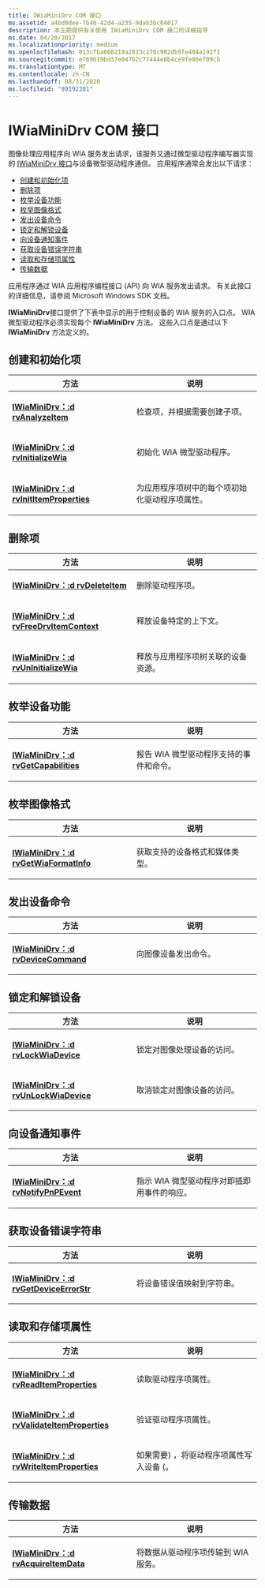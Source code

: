 ```yaml
---
title: IWiaMiniDrv COM 接口
ms.assetid: a4bd0dee-fb40-42d4-a235-9dab3bc84017
description: 本主题提供有关使用 IWiaMiniDrv COM 接口的详细指导
ms.date: 04/20/2017
ms.localizationpriority: medium
ms.openlocfilehash: 013c7ba668219a2823c276c902db9fe404a192f1
ms.sourcegitcommit: e769619bd37e04762c77444e8b4ce9fe86ef09cb
ms.translationtype: MT
ms.contentlocale: zh-CN
ms.lasthandoff: 08/31/2020
ms.locfileid: "89192281"
---
```

# <a name="iwiaminidrv-com-interface"></a>IWiaMiniDrv COM 接口

图像处理应用程序向 WIA 服务发出请求，该服务又通过微型驱动程序编写器实现的 [IWiaMiniDrv 接口](/windows-hardware/drivers/ddi/wiamindr_lh/nn-wiamindr_lh-iwiaminidrv)与设备微型驱动程序通信。 应用程序通常会发出以下请求：

- [创建和初始化项](#creating-and-initializing-items)
- [删除项](#deleting-items)
- [枚举设备功能](#enumerating-device-capabilities)
- [枚举图像格式](#enumerating-image-formats)
- [发出设备命令](#issuing-device-commands)
- [锁定和解锁设备](#locking-and-unlocking-a-device)
- [向设备通知事件](#notifying-a-device-of-an-event)
- [获取设备错误字符串](#obtaining-device-error-strings)
- [读取和存储项属性](#reading-and-storing-item-properties)
- [传输数据](#transferring-data)

应用程序通过 WIA 应用程序编程接口 (API) 向 WIA 服务发出请求。 有关此接口的详细信息，请参阅 Microsoft Windows SDK 文档。

**IWiaMiniDrv**接口提供了下表中显示的用于控制设备的 WIA 服务的入口点。 WIA 微型驱动程序必须实现每个 **IWiaMiniDrv** 方法。 这些入口点是通过以下 **IWiaMiniDrv** 方法定义的。

## <a name="creating-and-initializing-items"></a>创建和初始化项

<table>
<colgroup>
<col width="50%" />
<col width="50%" />
</colgroup>
<thead>
<tr class="header">
<th>方法</th>
<th>说明</th>
</tr>
</thead>
<tbody>
<tr class="odd">
<td><p><a href="https://docs.microsoft.com/windows-hardware/drivers/ddi/wiamindr_lh/nf-wiamindr_lh-iwiaminidrv-drvanalyzeitem" data-raw-source="[&lt;strong&gt;IWiaMiniDrv::drvAnalyzeItem&lt;/strong&gt;](/windows-hardware/drivers/ddi/wiamindr_lh/nf-wiamindr_lh-iwiaminidrv-drvanalyzeitem)"><strong>IWiaMiniDrv：:d rvAnalyzeItem</strong></a></p></td>
<td><p>检查项，并根据需要创建子项。</p></td>
</tr>
<tr class="even">
<td><p><a href="https://docs.microsoft.com/windows-hardware/drivers/ddi/wiamindr_lh/nf-wiamindr_lh-iwiaminidrv-drvinitializewia" data-raw-source="[&lt;strong&gt;IWiaMiniDrv::drvInitializeWia&lt;/strong&gt;](/windows-hardware/drivers/ddi/wiamindr_lh/nf-wiamindr_lh-iwiaminidrv-drvinitializewia)"><strong>IWiaMiniDrv：:d rvInitializeWia</strong></a></p></td>
<td><p>初始化 WIA 微型驱动程序。</p></td>
</tr>
<tr class="odd">
<td><p><a href="https://docs.microsoft.com/windows-hardware/drivers/ddi/wiamindr_lh/nf-wiamindr_lh-iwiaminidrv-drvinititemproperties" data-raw-source="[&lt;strong&gt;IWiaMiniDrv::drvInitItemProperties&lt;/strong&gt;](/windows-hardware/drivers/ddi/wiamindr_lh/nf-wiamindr_lh-iwiaminidrv-drvinititemproperties)"><strong>IWiaMiniDrv：:d rvInitItemProperties</strong></a></p></td>
<td><p>为应用程序项树中的每个项初始化驱动程序项属性。</p></td>
</tr>
</tbody>
</table>

## <a name="deleting-items"></a>删除项

<table>
<colgroup>
<col width="50%" />
<col width="50%" />
</colgroup>
<thead>
<tr class="header">
<th>方法</th>
<th>说明</th>
</tr>
</thead>
<tbody>
<tr class="odd">
<td><p><a href="https://docs.microsoft.com/windows-hardware/drivers/ddi/wiamindr_lh/nf-wiamindr_lh-iwiaminidrv-drvdeleteitem" data-raw-source="[&lt;strong&gt;IWiaMiniDrv::drvDeleteItem&lt;/strong&gt;](/windows-hardware/drivers/ddi/wiamindr_lh/nf-wiamindr_lh-iwiaminidrv-drvdeleteitem)"><strong>IWiaMiniDrv：:d rvDeleteItem</strong></a></p></td>
<td><p>删除驱动程序项。</p></td>
</tr>
<tr class="even">
<td><p><a href="https://docs.microsoft.com/windows-hardware/drivers/ddi/wiamindr_lh/nf-wiamindr_lh-iwiaminidrv-drvfreedrvitemcontext" data-raw-source="[&lt;strong&gt;IWiaMiniDrv::drvFreeDrvItemContext&lt;/strong&gt;](/windows-hardware/drivers/ddi/wiamindr_lh/nf-wiamindr_lh-iwiaminidrv-drvfreedrvitemcontext)"><strong>IWiaMiniDrv：:d rvFreeDrvItemContext</strong></a></p></td>
<td><p>释放设备特定的上下文。</p></td>
</tr>
<tr class="odd">
<td><p><a href="https://docs.microsoft.com/windows-hardware/drivers/ddi/wiamindr_lh/nf-wiamindr_lh-iwiaminidrv-drvuninitializewia" data-raw-source="[&lt;strong&gt;IWiaMiniDrv::drvUnInitializeWia&lt;/strong&gt;](/windows-hardware/drivers/ddi/wiamindr_lh/nf-wiamindr_lh-iwiaminidrv-drvuninitializewia)"><strong>IWiaMiniDrv：:d rvUnInitializeWia</strong></a></p></td>
<td><p>释放与应用程序项树关联的设备资源。</p></td>
</tr>
</tbody>
</table>

## <a name="enumerating-device-capabilities"></a>枚举设备功能

<table>
<colgroup>
<col width="50%" />
<col width="50%" />
</colgroup>
<thead>
<tr class="header">
<th>方法</th>
<th>说明</th>
</tr>
</thead>
<tbody>
<tr class="odd">
<td><p><a href="https://docs.microsoft.com/windows-hardware/drivers/ddi/wiamindr_lh/nf-wiamindr_lh-iwiaminidrv-drvgetcapabilities" data-raw-source="[&lt;strong&gt;IWiaMiniDrv::drvGetCapabilities&lt;/strong&gt;](/windows-hardware/drivers/ddi/wiamindr_lh/nf-wiamindr_lh-iwiaminidrv-drvgetcapabilities)"><strong>IWiaMiniDrv：:d rvGetCapabilities</strong></a></p></td>
<td><p>报告 WIA 微型驱动程序支持的事件和命令。</p></td>
</tr>
</tbody>
</table>

## <a name="enumerating-image-formats"></a>枚举图像格式

<table>
<colgroup>
<col width="50%" />
<col width="50%" />
</colgroup>
<thead>
<tr class="header">
<th>方法</th>
<th>说明</th>
</tr>
</thead>
<tbody>
<tr class="odd">
<td><p><a href="https://docs.microsoft.com/windows-hardware/drivers/ddi/wiamindr_lh/nf-wiamindr_lh-iwiaminidrv-drvgetwiaformatinfo" data-raw-source="[&lt;strong&gt;IWiaMiniDrv::drvGetWiaFormatInfo&lt;/strong&gt;](/windows-hardware/drivers/ddi/wiamindr_lh/nf-wiamindr_lh-iwiaminidrv-drvgetwiaformatinfo)"><strong>IWiaMiniDrv：:d rvGetWiaFormatInfo</strong></a></p></td>
<td><p>获取支持的设备格式和媒体类型。</p></td>
</tr>
</tbody>
</table>

## <a name="issuing-device-commands"></a>发出设备命令

<table>
<colgroup>
<col width="50%" />
<col width="50%" />
</colgroup>
<thead>
<tr class="header">
<th>方法</th>
<th>说明</th>
</tr>
</thead>
<tbody>
<tr class="odd">
<td><p><a href="https://docs.microsoft.com/windows-hardware/drivers/ddi/wiamindr_lh/nf-wiamindr_lh-iwiaminidrv-drvdevicecommand" data-raw-source="[&lt;strong&gt;IWiaMiniDrv::drvDeviceCommand&lt;/strong&gt;](/windows-hardware/drivers/ddi/wiamindr_lh/nf-wiamindr_lh-iwiaminidrv-drvdevicecommand)"><strong>IWiaMiniDrv：:d rvDeviceCommand</strong></a></p></td>
<td><p>向图像设备发出命令。</p></td>
</tr>
</tbody>
</table>

## <a name="locking-and-unlocking-a-device"></a>锁定和解锁设备

<table>
<colgroup>
<col width="50%" />
<col width="50%" />
</colgroup>
<thead>
<tr class="header">
<th>方法</th>
<th>说明</th>
</tr>
</thead>
<tbody>
<tr class="odd">
<td><p><a href="https://docs.microsoft.com/windows-hardware/drivers/ddi/wiamindr_lh/nf-wiamindr_lh-iwiaminidrv-drvlockwiadevice" data-raw-source="[&lt;strong&gt;IWiaMiniDrv::drvLockWiaDevice&lt;/strong&gt;](/windows-hardware/drivers/ddi/wiamindr_lh/nf-wiamindr_lh-iwiaminidrv-drvlockwiadevice)"><strong>IWiaMiniDrv：:d rvLockWiaDevice</strong></a></p></td>
<td><p>锁定对图像处理设备的访问。</p></td>
</tr>
<tr class="even">
<td><p><a href="https://docs.microsoft.com/windows-hardware/drivers/ddi/wiamindr_lh/nf-wiamindr_lh-iwiaminidrv-drvunlockwiadevice" data-raw-source="[&lt;strong&gt;IWiaMiniDrv::drvUnLockWiaDevice&lt;/strong&gt;](/windows-hardware/drivers/ddi/wiamindr_lh/nf-wiamindr_lh-iwiaminidrv-drvunlockwiadevice)"><strong>IWiaMiniDrv：:d rvUnLockWiaDevice</strong></a></p></td>
<td><p>取消锁定对图像设备的访问。</p></td>
</tr>
</tbody>
</table>

## <a name="notifying-a-device-of-an-event"></a>向设备通知事件

<table>
<colgroup>
<col width="50%" />
<col width="50%" />
</colgroup>
<thead>
<tr class="header">
<th>方法</th>
<th>说明</th>
</tr>
</thead>
<tbody>
<tr class="odd">
<td><p><a href="https://docs.microsoft.com/windows-hardware/drivers/ddi/wiamindr_lh/nf-wiamindr_lh-iwiaminidrv-drvnotifypnpevent" data-raw-source="[&lt;strong&gt;IWiaMiniDrv::drvNotifyPnPEvent&lt;/strong&gt;](/windows-hardware/drivers/ddi/wiamindr_lh/nf-wiamindr_lh-iwiaminidrv-drvnotifypnpevent)"><strong>IWiaMiniDrv：:d rvNotifyPnPEvent</strong></a></p></td>
<td><p>指示 WIA 微型驱动程序对即插即用事件的响应。</p></td>
</tr>
</tbody>
</table>

## <a name="obtaining-device-error-strings"></a>获取设备错误字符串

<table>
<colgroup>
<col width="50%" />
<col width="50%" />
</colgroup>
<thead>
<tr class="header">
<th>方法</th>
<th>说明</th>
</tr>
</thead>
<tbody>
<tr class="odd">
<td><p><a href="https://docs.microsoft.com/windows-hardware/drivers/ddi/wiamindr_lh/nf-wiamindr_lh-iwiaminidrv-drvgetdeviceerrorstr" data-raw-source="[&lt;strong&gt;IWiaMiniDrv::drvGetDeviceErrorStr&lt;/strong&gt;](/windows-hardware/drivers/ddi/wiamindr_lh/nf-wiamindr_lh-iwiaminidrv-drvgetdeviceerrorstr)"><strong>IWiaMiniDrv：:d rvGetDeviceErrorStr</strong></a></p></td>
<td><p>将设备错误值映射到字符串。</p></td>
</tr>
</tbody>
</table>

## <a name="reading-and-storing-item-properties"></a>读取和存储项属性

<table>
<colgroup>
<col width="50%" />
<col width="50%" />
</colgroup>
<thead>
<tr class="header">
<th>方法</th>
<th>说明</th>
</tr>
</thead>
<tbody>
<tr class="odd">
<td><p><a href="https://docs.microsoft.com/windows-hardware/drivers/ddi/wiamindr_lh/nf-wiamindr_lh-iwiaminidrv-drvreaditemproperties" data-raw-source="[&lt;strong&gt;IWiaMiniDrv::drvReadItemProperties&lt;/strong&gt;](/windows-hardware/drivers/ddi/wiamindr_lh/nf-wiamindr_lh-iwiaminidrv-drvreaditemproperties)"><strong>IWiaMiniDrv：:d rvReadItemProperties</strong></a></p></td>
<td><p>读取驱动程序项属性。</p></td>
</tr>
<tr class="even">
<td><p><a href="https://docs.microsoft.com/windows-hardware/drivers/ddi/wiamindr_lh/nf-wiamindr_lh-iwiaminidrv-drvvalidateitemproperties" data-raw-source="[&lt;strong&gt;IWiaMiniDrv::drvValidateItemProperties&lt;/strong&gt;](/windows-hardware/drivers/ddi/wiamindr_lh/nf-wiamindr_lh-iwiaminidrv-drvvalidateitemproperties)"><strong>IWiaMiniDrv：:d rvValidateItemProperties</strong></a></p></td>
<td><p>验证驱动程序项属性。</p></td>
</tr>
<tr class="odd">
<td><p><a href="https://docs.microsoft.com/windows-hardware/drivers/ddi/wiamindr_lh/nf-wiamindr_lh-iwiaminidrv-drvwriteitemproperties" data-raw-source="[&lt;strong&gt;IWiaMiniDrv::drvWriteItemProperties&lt;/strong&gt;](/windows-hardware/drivers/ddi/wiamindr_lh/nf-wiamindr_lh-iwiaminidrv-drvwriteitemproperties)"><strong>IWiaMiniDrv：:d rvWriteItemProperties</strong></a></p></td>
<td><p>如果需要) ，将驱动程序项属性写入设备 (。</p></td>
</tr>
</tbody>
</table>

## <a name="transferring-data"></a>传输数据

<table>
<colgroup>
<col width="50%" />
<col width="50%" />
</colgroup>
<thead>
<tr class="header">
<th>方法</th>
<th>说明</th>
</tr>
</thead>
<tbody>
<tr class="odd">
<td><p><a href="https://docs.microsoft.com/windows-hardware/drivers/ddi/wiamindr_lh/nf-wiamindr_lh-iwiaminidrv-drvacquireitemdata" data-raw-source="[&lt;strong&gt;IWiaMiniDrv::drvAcquireItemData&lt;/strong&gt;](/windows-hardware/drivers/ddi/wiamindr_lh/nf-wiamindr_lh-iwiaminidrv-drvacquireitemdata)"><strong>IWiaMiniDrv：:d rvAcquireItemData</strong></a></p></td>
<td><p>将数据从驱动程序项传输到 WIA 服务。</p></td>
</tr>
</tbody>
</table>